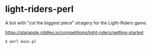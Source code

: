 # light-riders-perl

A bot with "cut the biggest piece" stragery for the Light-Riders game.

https://starapple.riddles.io/competitions/light-riders/getting-started


```sh
$ perl main.pl
```
